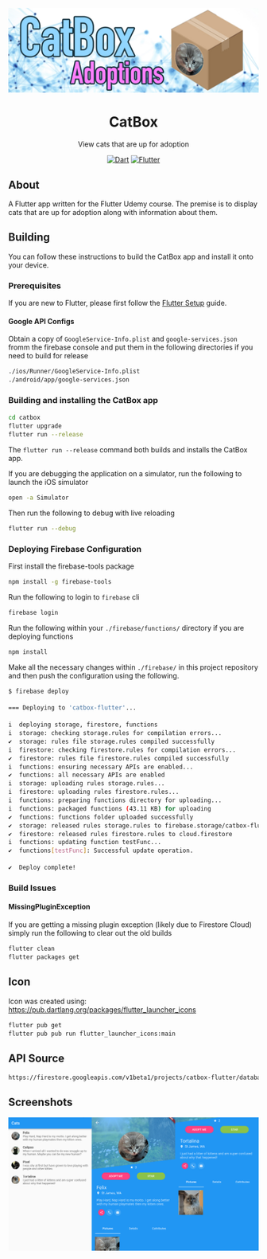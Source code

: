 ![CatBox Banner](/assets/project-banner.jpg)

<div align = "center">
    <h1>CatBox</h1>
    <p>View cats that are up for adoption</p>
    <a href="https://www.dartlang.org/" target="_blank"><img src="https://img.shields.io/badge/Dart-2.0.0-ff69b4.svg?longCache=true&style=for-the-badge" alt="Dart"></a>
    <a href="https://flutter.io/" target="_blank"><img src="https://img.shields.io/badge/Flutter-SDK-3BB9FF.svg?longCache=true&style=for-the-badge" alt="Flutter"></a>
</div>

## About

A Flutter app written for the Flutter Udemy course. The premise is to display cats that are up for adoption along with information about them.

## Building

You can follow these instructions to build the CatBox app and install it onto your device.

### Prerequisites

If you are new to Flutter, please first follow the [Flutter Setup](https://flutter.io/setup/) guide.

#### Google API Configs

Obtain a copy of `GoogleService-Info.plist` and `google-services.json` fromm the firebase console and put them in the following directories if you need to build for release

```bash
./ios/Runner/GoogleService-Info.plist
./android/app/google-services.json
```

### Building and installing the CatBox app

```bash
cd catbox
flutter upgrade
flutter run --release
```

The `flutter run --release` command both builds and installs the CatBox app.

If you are debugging the application on a simulator, run the following to launch the iOS simulator

```bash
open -a Simulator
```

Then run the following to debug with live reloading

```bash
flutter run --debug
```

### Deploying Firebase Configuration

First install the firebase-tools package

```bash
npm install -g firebase-tools
```

Run the following to login to `firebase` cli

```bash
firebase login
```

Run the following within your `./firebase/functions/` directory if you are deploying functions

```bash
npm install
```

Make all the necessary changes within `./firebase/` in this project repository and then push the configuration using the following.


```bash
$ firebase deploy

=== Deploying to 'catbox-flutter'...

i  deploying storage, firestore, functions
i  storage: checking storage.rules for compilation errors...
✔  storage: rules file storage.rules compiled successfully
i  firestore: checking firestore.rules for compilation errors...
✔  firestore: rules file firestore.rules compiled successfully
i  functions: ensuring necessary APIs are enabled...
✔  functions: all necessary APIs are enabled
i  storage: uploading rules storage.rules...
i  firestore: uploading rules firestore.rules...
i  functions: preparing functions directory for uploading...
i  functions: packaged functions (43.11 KB) for uploading
✔  functions: functions folder uploaded successfully
✔  storage: released rules storage.rules to firebase.storage/catbox-flutter.appspot.com
✔  firestore: released rules firestore.rules to cloud.firestore
i  functions: updating function testFunc...
✔  functions[testFunc]: Successful update operation.

✔  Deploy complete!
```

### Build Issues

#### MissingPluginException

If you are getting a missing plugin exception (likely due to Firestore Cloud) simply run the following to clear out the old builds

```bash
flutter clean
flutter packages get
```

## Icon

Icon was created using: https://pub.dartlang.org/packages/flutter_launcher_icons

```bash
flutter pub get
flutter pub pub run flutter_launcher_icons:main
```

## API Source

```bash
https://firestore.googleapis.com/v1beta1/projects/catbox-flutter/databases/(default)/documents/cats
```

## Screenshots

![CatBox App](/assets/project-dashboard.jpg)